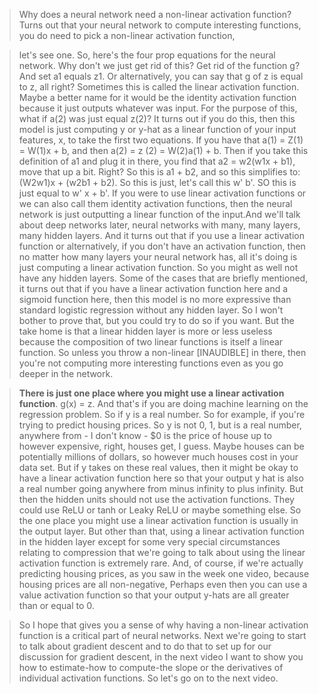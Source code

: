 > Why does a neural network need a non-linear activation function? Turns out that your neural network to compute interesting functions, you do need to pick a non-linear activation function,

> let's see one. So, here's the four prop equations for the neural network. Why don't we just get rid of this? Get rid of the function g? And set a1 equals z1. Or alternatively, you can say that g of z is equal to z, all right? Sometimes this is called the linear activation function. Maybe a better name for it would be the identity activation function because it just outputs whatever was input. For the purpose of this, what if a(2) was just equal z(2)? It turns out if you do this, then this model is just computing y or y-hat as a linear function of your input features, x, to take the first two equations. If you have that a(1) = Z(1) = W(1)x + b, and then a(2) = z (2) = W(2)a(1) + b. Then if you take this definition of a1 and plug it in there, you find that a2 = w2(w1x + b1), move that up a bit. Right? So this is a1 + b2, and so this simplifies to: (W2w1)x + (w2b1 + b2). So this is just, let's call this w' b'. SO this is just equal to w' x + b'. If you were to use linear activation functions or we can also call them identity activation functions, then the neural network is just outputting a linear function of the input.And we'll talk about deep networks later, neural networks with many, many layers, many hidden layers. And it turns out that if you use a linear activation function or alternatively, if you don't have an activation function, then no matter how many layers your neural network has, all it's doing is just computing a linear activation function. So you might as well not have any hidden layers. Some of the cases that are briefly mentioned, it turns out that if you have a linear activation function here and a sigmoid function here, then this model is no more expressive than standard logistic regression without any hidden layer. So I won't bother to prove that, but you could try to do so if you want. But the take home is that a linear hidden layer is more or less useless because the composition of two linear functions is itself a linear function. So unless you throw a non-linear [INAUDIBLE] in there, then you're not computing more interesting functions even as you go deeper in the network. 

> **There is just one place where you might use a linear activation function**. g(x) = z. And that's if you are doing machine learning on the regression problem. So if y is a real number. So for example, if you're trying to predict housing prices. So y is not 0, 1, but is a real number, anywhere from - I don't know - $0 is the price of house up to however expensive, right, houses get, I guess. Maybe houses can be potentially millions of dollars, so however much houses cost in your data set. But if y takes on these real values, then it might be okay to have a linear activation function here so that your output y hat is also a real number going anywhere from minus infinity to plus infinity. But then the hidden units should not use the activation functions. They could use ReLU or tanh or Leaky ReLU or maybe something else. So the one place you might use a linear activation function is usually in the output layer. But other than that, using a linear activation function in the hidden layer except for some very special circumstances relating to compression that we're going to talk about using the linear activation function is extremely rare. And, of course, if we're actually predicting housing prices, as you saw in the week one video, because housing prices are all non-negative, Perhaps even then you can use a value activation function so that your output y-hats are all greater than or equal to 0. 

> So I hope that gives you a sense of why having a non-linear activation function is a critical part of neural networks. Next we're going to start to talk about gradient descent and to do that to set up for our discussion for gradient descent, in the next video I want to show you how to estimate-how to compute-the slope or the derivatives of individual activation functions. So let's go on to the next video.